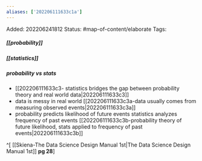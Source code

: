 ```yaml
---
aliases: ['202206111633c1a']
---
```

Added: 202206241812
Status: #map-of-content/elaborate 
Tags: 

##### [[probability]] 

##### [[statistics]]

##### probability vs stats
- [[202206111633c3- statistics bridges the gap between probability theory and real world data|202206111633c3]]
- data is messy in real world [[202206111633c3a-data usually comes from measuring observed events|202206111633c3a]]
- probability predicts likelihood of future events statistics analyzes frequency of past events [[202206111633c3b-probability theory of future likelihood, stats applied to frequency of past events|202206111633c3b]]

^[ [[Skiena-The Data Science  Design Manual 1st|The Data Science Design Manual 1st]] **pg 28**]